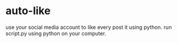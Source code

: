 # auto-like
use your social media account to like every post it using python.
run script.py using python on your computer.

